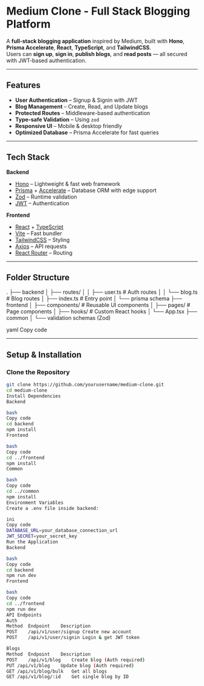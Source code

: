 # Medium Clone - Full Stack Blogging Platform

A **full-stack blogging application** inspired by Medium, built with **Hono**, **Prisma Accelerate**, **React**, **TypeScript**, and **TailwindCSS**.  
Users can **sign up**, **sign in**, **publish blogs**, and **read posts** — all secured with JWT-based authentication.

---

## Features

- **User Authentication** – Signup & Signin with JWT
- **Blog Management** – Create, Read, and Update blogs
- **Protected Routes** – Middleware-based authentication
- **Type-safe Validation** – Using `zod`
- **Responsive UI** – Mobile & desktop friendly
- **Optimized Database** – Prisma Accelerate for fast queries

---

## Tech Stack

**Backend**
- [Hono](https://hono.dev/) – Lightweight & fast web framework
- [Prisma](https://www.prisma.io/) + [Accelerate](https://www.prisma.io/accelerate) – Database ORM with edge support
- [Zod](https://zod.dev/) – Runtime validation
- [JWT](https://jwt.io/) – Authentication

**Frontend**
- [React](https://reactjs.org/) + [TypeScript](https://www.typescriptlang.org/)
- [Vite](https://vitejs.dev/) – Fast bundler
- [TailwindCSS](https://tailwindcss.com/) – Styling
- [Axios](https://axios-http.com/) – API requests
- [React Router](https://reactrouter.com/) – Routing

---

## Folder Structure

.
├── backend
│ ├── routes/
│ │ ├── user.ts # Auth routes
│ │ └── blog.ts # Blog routes
│ ├── index.ts # Entry point
│ └── prisma schema
├── frontend
│ ├── components/ # Reusable UI components
│ ├── pages/ # Page components
│ ├── hooks/ # Custom React hooks
│ └── App.tsx
├── common
│ └── validation schemas (Zod)

yaml
Copy code

---

## Setup & Installation

### Clone the Repository
```bash
git clone https://github.com/yourusername/medium-clone.git
cd medium-clone
Install Dependencies
Backend

bash
Copy code
cd backend
npm install
Frontend

bash
Copy code
cd ../frontend
npm install
Common

bash
Copy code
cd ../common
npm install
Environment Variables
Create a .env file inside backend:

ini
Copy code
DATABASE_URL=your_database_connection_url
JWT_SECRET=your_secret_key
Run the Application
Backend

bash
Copy code
cd backend
npm run dev
Frontend

bash
Copy code
cd ../frontend
npm run dev
API Endpoints
Auth
Method	Endpoint	Description
POST	/api/v1/user/signup	Create new account
POST	/api/v1/user/signin	Login & get JWT token

Blogs
Method	Endpoint	Description
POST	/api/v1/blog	Create blog (Auth required)
PUT	/api/v1/blog	Update blog (Auth required)
GET	/api/v1/blog/bulk	Get all blogs
GET	/api/v1/blog/:id	Get single blog by ID

